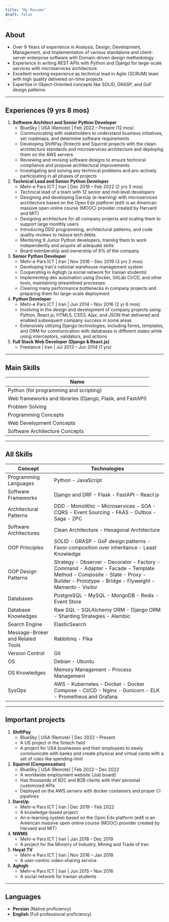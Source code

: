 ```yaml
---
title: "My Resume"
draft: false
---
```


## About

- Over 9 Years of experience in Analysis, Design, Development, Management, and Implementation of various standalone and client-server enterprise software with Domain-driven design methodology
- Experience in writing REST APIs with Python and Django for large-scale services with microservices architecture
- Excellent working experience as technical lead in Agile (SCRUM) team with high quality delivered on-time projects
- Expertise in Object-Oriented concepts like SOLID, GRASP, and GoF design patterns

---

## Experiences (9 yrs 8 mos)

1. **Software Architect and Senior Python Developer**
   - BlueSky | USA (Remote) | Feb 2022 – Present (12 mos)
   - Communicating with stakeholders to understand business initiatives, set roadmaps, and determine software requirements
   - Developing ShiftPay (fintech) and Squirrel projects with the clean-architecture standards and microservices architecture and deploying them on the AWS servers
   - Reviewing and revising software designs to ensure technical compliance and propose architectural improvements
   - Investigating and solving any technical problems and pro-actively participating in all phases of projects
2. **Technical Lead and Senior Python Developer**
   - Mehr-e Pars ICT | Iran | Dec 2019 – Feb 2022 (2 yrs 3 mos)
   - Technical lead of a team with 12 senior and mid-level developers
   - Designing and developing DarsUp (e-learning) with microservices architecture based on the Open Edx platform (edX is an American massive open online course (MOOC) provider created by Harvard and MIT)
   - Designing architecture for all company projects and scaling them to support large monthly users
   - Introducing DDD programming, architectural patterns, and code quality reviews to reduce tech debts
   - Mentoring 9 Junior Python developers, training them to work independently and acquire all adequate skills
   - Board membership and ownership of 8% of the company
3. **Senior Python Developer**
   - Mehr-e Pars ICT | Iran | Nov 2016 – Dec 2019 (3 yrs 2 mos)
   - Developing Iran's national warehouse management system
   - Cooperating in Aghigh (a social network for Iranian students)
   - Implementing dev automation using Docker, GitLab CI/CD, and other tools, maintaining streamlined processes
   - Clearing many performance bottlenecks in company projects and preparing them for large-scale deployment
4. **Python Developer**
   - Mehr-e Pars ICT | Iran | Jun 2014 – Nov 2016 (2 yr 6 mos)
   - Involving in the design and development of company projects using Python, React.js, HTML5, CSS3, Ajax, and JSON that delivered and enabled subsequent company success in some areas
   - Extensively utilizing Django technologies, including forms, templates, and ORM for communication with databases in different states while using interceptors, validators, and actions
5. **Full Stack Web Developer (Django & React.js)**
   - Freelance | Iran | Jul 2013 – Jun 2014 (1 yrs)

---

## Main Skills

| Name      |
| ---------- |
| Python (for programming and scripting) |
| Web frameworks and libraries (Django, Flask, and FastAPI) |
| Problem Solving |
| Programming Concepts |
| Web Development Concepts |
| Software Architecture Concepts |

---

## All Skills

| Concept                          | Technologies                                                 |
| -------------------------------- | ------------------------------------------------------------ |
| Programming Languages            | Python - JavaScript                                          |
| Software Frameworks              | Django and DRF - Flask - FastAPI - React js                  |
| Architectural Patterns           | DDD - Monolithic - Microservices - SOA - CQRS - Event Sourcing - FAAS - Outbox - Saga - 2PC |
| Software Architectures           | Clean Architecture - Hexagonal Architecture                  |
| OOP Principles                   | SOLID - GRASP - GoF design patterns - Favor composition over inheritance - Least Knowledge |
| OOP Design Patterns              | Strategy - Observer - Decorator - Factory - Command - Adapter - Facade - Template Method - Composite - State - Proxy - Builder - Prototype - Bridge - Flyweight - Memento - Visitor |
| Databases                        | PostgreSQL - MySQL - MongoDB - Redis - Event Store           |
| Database Knowledges              | Raw SQL - SQLAlchemy ORM - Django ORM - Sharding Strategies - Alembic |
| Search Engine                    | ElasticSearch                                                |
| Message-Broker and Related Tools | Rabbitmq - Pika                                              |
| Version Control                  | Git                                                          |
| OS                               | Debian - Ubuntu                                              |
| OS Knowledges                    | Memory Management - Process Management                       |
| SysOps                           | AWS - Kubernetes - Docker - Docker Compose - CI/CD - Nginx - Gunicorn - ELK - Prometheus and Grafana |

---

## Important projects

1. **ShiftPay**
   - BlueSky | USA (Remote) | Dec 2022 – Present
   - A US project in the fintech field
   - A project for USA businesses and their employees to easily communicate with banks and create physical and virtual cards with a set of rules like spending-limit
2. **Squirrel (Compensation)**
   - BlueSky | USA (Remote) | Feb 2022 – Dec 2022
   - A worldwide employment website (Job board)
   - Has thousands of B2C and B2B clients with their personal customized APIs
   - Deployed on the AWS servers with docker containers and proper Ci pipelines
3. **DarsUp**
   - Mehr-e Pars ICT | Iran | Dec 2019 – Feb 2022
   - A knowledge-based project
   - An e-learning system based on the Open Edx platform (edX is an American massive open online course (MOOC) provider created by Harvard and MIT)
5. **NWMS**
   - Mehr-e Pars ICT | Iran | Jan 2018 – Dec 2019
   - A project for the Ministry of Industry, Mining and Trade of Iran
6. **Heyat TV**
   - Mehr-e Pars ICT | Iran | Nov 2016 – Jan 2018
   - A user-centric video-sharing service
7. **Aghigh**
   - Mehr-e Pars ICT | Iran | Jun 2015 – Nov 2016
   - A social network for Iranian students

---

## Languages

- **Persian** (Native proficiency)
- **English** (Full professional proficiency)